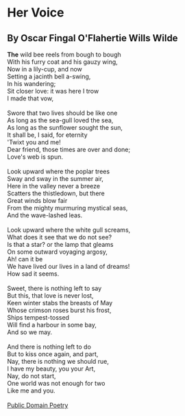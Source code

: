 # Her Voice

## By Oscar Fingal O'Flahertie Wills Wilde



__**The**__ wild bee reels from bough to bough<br>
With his furry coat and his gauzy wing,<br>
Now in a lily-cup, and now<br>
Setting a jacinth bell a-swing,<br>
In his wandering;<br>
Sit closer love: it was here I trow<br>
I made that vow,<br>
<br>
Swore that two lives should be like one<br>
As long as the sea-gull loved the sea,<br>
As long as the sunflower sought the sun,<br>
It shall be, I said, for eternity<br>
'Twixt you and me!<br>
Dear friend, those times are over and done;<br>
Love's web is spun.<br>
<br>
Look upward where the poplar trees<br>
Sway and sway in the summer air,<br>
Here in the valley never a breeze<br>
Scatters the thistledown, but there<br>
Great winds blow fair<br>
From the mighty murmuring mystical seas,<br>
And the wave-lashed leas.<br>
<br>
Look upward where the white gull screams,<br>
What does it see that we do not see?<br>
Is that a star? or the lamp that gleams<br>
On some outward voyaging argosy,<br>
Ah! can it be<br>
We have lived our lives in a land of dreams!<br>
How sad it seems.<br>
<br>
Sweet, there is nothing left to say<br>
But this, that love is never lost,<br>
Keen winter stabs the breasts of May<br>
Whose crimson roses burst his frost,<br>
Ships tempest-tossed<br>
Will find a harbour in some bay,<br>
And so we may.<br>
<br>
And there is nothing left to do<br>
But to kiss once again, and part,<br>
Nay, there is nothing we should rue,<br>
I have my beauty, you your Art,<br>
Nay, do not start,<br>
One world was not enough for two<br>
Like me and you.<br>
<br>
[Public Domain Poetry](http://www.public-domain-poetry.com/oscar-wilde/her-voice-36250)    
